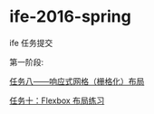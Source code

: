 # ife-2016-spring

ife 任务提交

第一阶段: 

[任务八——响应式网格（栅格化）布局](http://xuxinxin.github.io/ife-2016-spring/task1/project8/)

[任务十：Flexbox 布局练习](http://xuxinxin.github.io/ife-2016-spring/task1/project10/)